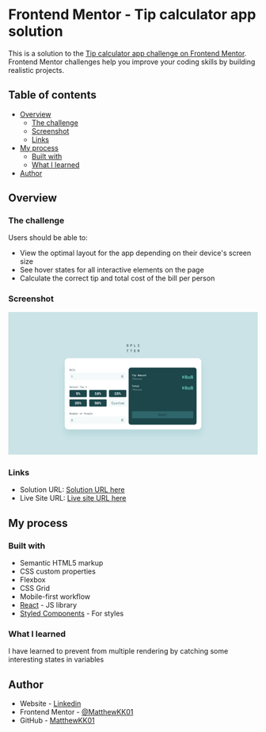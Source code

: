 # Frontend Mentor - Tip calculator app solution

This is a solution to the [Tip calculator app challenge on Frontend Mentor](https://www.frontendmentor.io/challenges/tip-calculator-app-ugJNGbJUX). Frontend Mentor challenges help you improve your coding skills by building realistic projects.

## Table of contents

- [Overview](#overview)
  - [The challenge](#the-challenge)
  - [Screenshot](#screenshot)
  - [Links](#links)
- [My process](#my-process)
  - [Built with](#built-with)
  - [What I learned](#what-i-learned)
- [Author](#author)

## Overview

### The challenge

Users should be able to:

- View the optimal layout for the app depending on their device's screen size
- See hover states for all interactive elements on the page
- Calculate the correct tip and total cost of the bill per person

### Screenshot

![](./src/tipcalc.png)

### Links

- Solution URL: [Solution URL here](https://github.com/MatthewKK01/Tip-Calculator-App)
- Live Site URL: [Live site URL here](https://tip-calculator-app-ivory-one.vercel.app/)

## My process

### Built with

- Semantic HTML5 markup
- CSS custom properties
- Flexbox
- CSS Grid
- Mobile-first workflow
- [React](https://reactjs.org/) - JS library
- [Styled Components](https://styled-components.com/) - For styles

### What I learned

I have learned to prevent from multiple rendering by catching some interesting states in variables

## Author

- Website - [Linkedin](https://www.linkedin.com/in/mate-kavelashvili-0547a01a9/)
- Frontend Mentor - [@MatthewKK01](https://www.frontendmentor.io/profile/MatthewKK01)
- GitHub - [MatthewKK01](https://github.com/MatthewKK01)
